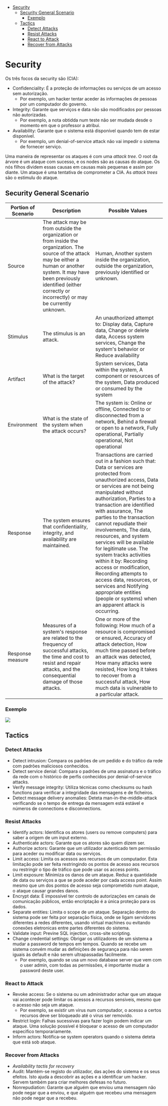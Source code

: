 

<!-- toc -->

- [Security](#security)
  * [Security General Scenario](#security-general-scenario)
    + [Exemplo](#exemplo)
  * [Tactics](#tactics)
    + [Detect Attacks](#detect-attacks)
    + [Resist Attacks](#resist-attacks)
    + [React to Attack](#react-to-attack)
    + [Recover from Attacks](#recover-from-attacks)

<!-- tocstop -->

# Security

Os três focos da security são (CIA):

- Confidenciality: É a proteção de informações ou serviços de um acesso sem autorização.
  - Por exemplo, um hacker tentar aceder às informações de pessoas por um computador do governo.
- Integrity: Garante que serviços e data não são modificados por pessoas não autorizadas.
  - Por exemplo, a nota obtidda num teste não ser mudada desde o momento em que o professor a atribui.
- Availability: Garante que o sistema está disponível quando tem de estar disponível.
  - Por exemplo, um denial-of-service attack não vai impedir o sistema de fornecer serviço.

Uma maneira de representar os ataques é com uma _attack tree_. O root da árvore é um ataque com sucesso, e os nodes são as causas do ataque. Os nós filhos dividem essas causas em causas mais pequenas e assim por diante. Um ataque é uma tentativa de comprometer a CIA. As _attack trees_ são o estimulu do ataque.

## Security General Scenario

| Portion of Scenario | Description                                                                                                                                                                                                                                              | Possible Values                                                                                                                                                                                                                                                                                                                                                                                                                                                                                                                                                                                                                |
| ------------------- | -------------------------------------------------------------------------------------------------------------------------------------------------------------------------------------------------------------------------------------------------------- | ------------------------------------------------------------------------------------------------------------------------------------------------------------------------------------------------------------------------------------------------------------------------------------------------------------------------------------------------------------------------------------------------------------------------------------------------------------------------------------------------------------------------------------------------------------------------------------------------------------------------------ |
| Source              | The attack may be from outside the organization or from inside the organization. The source of the attack may be either a human or another system. It may have been previously identified (either correctly or incorrectly) or may be currently unknown. | Human, Another system inside the organization, outside the organization, previously identified or unknown.                                                                                                                                                                                                                                                                                                                                                                                                                                                                                                                     |
| Stimulus            | The stimulus is an attack.                                                                                                                                                                                                                               | An unauthorized attempt to: Display data, Capture data, Change or delete data, Access system services, Change the system's behavior or Reduce availability                                                                                                                                                                                                                                                                                                                                                                                                                                                                     |
| Artifact            | What is the target of the attack?                                                                                                                                                                                                                        | System services, Data within the system, A component or resources of the system, Data produced or consumed by the system                                                                                                                                                                                                                                                                                                                                                                                                                                                                                                       |
| Environment         | What is the state of the system when the attack occurs?                                                                                                                                                                                                  | The system is: Online or offline, Connected to or disconnected from a network, Behind a firewall or open to a network, Fully operational, Partially operational, Not operational                                                                                                                                                                                                                                                                                                                                                                                                                                               |
| Response            | The system ensures that confidentiality, integrity, and availability are maintained.                                                                                                                                                                     | Transactions are carried out in a fashion such that: Data or services are protected from unauthorized access, Data or services are not being manipulated without authorization, Parties to a transaction are identified with assurance, The parties to the transaction cannot repudiate their involvements, The data, resources, and system services will be available for legitimate use. The system tracks activities within it by: Recording access or modification, Recording attempts to access data, resources, or services and Notifying appropriate entities (people or systems) when an apparent attack is occurring. |
| Response measure    | Measures of a system's response are related to the frequency of successful attacks, the time and cost to resist and repair attacks, and the consequential damage of those attacks.                                                                       | One or more of the following: How much of a resource is compromised or ensured, Accuracy of attack detection, How much time passed before an attack was detected, How many attacks were resisted, How long it takes to recover from a successful attack, How much data is vulnerable to a particular attack.                                                                                                                                                                                                                                                                                                                   |

### Exemplo

<img src="Imagens/T8 Security Scenario Example.png">

## Tactics

### Detect Attacks

- Detect intrusion: Compara os padrões de um pedido e do tráfico da rede com padrões maliciosos conhecidos.
- Detect service denial: Compara o padrões de uma assinatura e o tráfico da rede com o histórico de perfis conhecidos por denial-of-service attacks.
- Verify message integrity: Utiliza técnicas como checksums ou hash functions para verificar a integridade das mensagens e de ficheiros.
- Detect message delivery anomalies: Deteta man-in-the-middle-attack verificando se o tempo de entrega da mensagem está estável e números de connections e disconnections.

### Resist Attacks

- Identify actors: Identifica os atores (users ou remove computers) para saber a origem de um input externo.
- Authenticate actors: Garante que os atores são quem dizem ser.
- Authorize actors: Garante que um utilizador autenticado tem permissão para aceder ou modificar data ou serviços.
- Limit access: Limita os acessos aos recursos de um computador. Esta limitação pode ser feita restringindo os pontos de acesso aos recursos ou restringir o tipo de tráfico que pode usar os access points.
- Limit exposure: Minimiza os danos de um ataque. Reduz a quantidade de data ou serviços a que se pode aceder por cada access point. Assim mesmo que um dos pontos de acesso seja comprometido num ataque, o ataque causar grandes danos.
- Encrypt data: É impossível ter controlo de autorizações em canais de comunicação públicos, então encriptação é a única proteção para os dados.
- Separate entities: Limita o scope de um ataque. Separação dentro do sistema pode ser feita por separação física, onde se ligam servidores diferentes a redes diferentes, usando virtual machines ou evitando conexões eletronicas entre partes diferentes do sistema.
- Validate input: Previne SQL injection, cross-site scripting.
- Change credential settings: Obrigar os utilizadores de um sistema a mudar a password de tempos em tempos. Quando se recebe um sistema convém mudar as definições de segurança para não serem iguais às default e não serem ultrapassadas facilmente.
  - Por exemplo, quando se usa um novo database server que vem com o user admin, com todas as permissões, é importante mudar a password deste user.

### React to Attack

- Revoke access: Se o sistema ou um administrador achar que um ataque vai acontecer pode limitar os acessos a recursos sensiveis, mesmo que o acesso não seja um ataque.
  - Por exemplo, se existir um virus num computador, o acesso a certos recursos deve ser bloqueado até o virus ser removido.
- Restrict login: Falhas sucessivas para fazer login podem indicar um ataque. Uma solução possível é bloquear o acesso de um computador especifico temporariamente.
- Inform actors: Notifica-se system operators quando o sistema deteta que está sob ataque.

### Recover from Attacks

- _Availability tactis for recovery_
- Audit: Mantém-se registo do utilizador, das ações do sistema e os seus efeitos. Isto ajuda a descobrir as ações e a identificar um hacker. Servem também para criar melhores defesas no futuro.
- Nonrepudiation: Garante que alguém que enviou uma mensagem não pode negar que a enviou, e que alguém que recebeu uma mensagem não pode negar que a recebeu.
